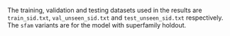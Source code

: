The training, validation and testing datasets used in the results are `train_sid.txt`, `val_unseen_sid.txt` and `test_unseen_sid.txt` respectively.
The `sfam` variants are for the model with superfamily holdout.
